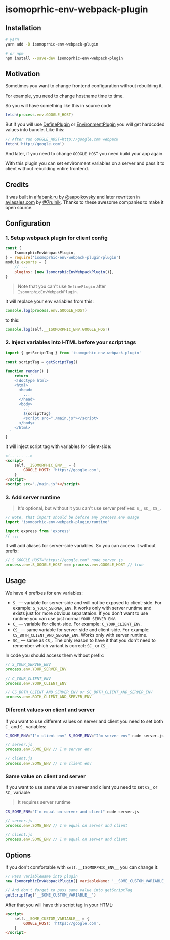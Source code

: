# isomoprhic-env-webpack-plugin

## Installation

```sh
# yarn
yarn add -D isomoprhic-env-webpack-plugin

# or npm
npm install --save-dev isomoprhic-env-webpack-plugin
```

## Motivation

Sometimes you want to change frontend configuration without rebuilding it.

For example, you need to change hostname time to time.

So you will have something like this in source code

```js
fetch(process.env.GOOGLE_HOST)
```

But if you will use [DefinePlugin](https://webpack.js.org/plugins/define-plugin/) or [EnvironmentPlugin](https://webpack.js.org/plugins/environment-plugin/) you will get hardcoded values into bundle. Like this:

```js
// After run GOOGLE_HOST=http://google.com webpack
fetch('http://google.com')
```

And later, if you need to change `GOOGLE_HOST` you need build your app again.

With this plugin you can set environment variables on a server and pass it to client without rebuilding entire frontend.

## Credits

It was built in [alfabank.ru](https://alfabank.ru) by [@aapolkovsky](https://github.com/aapolkovsky) and later rewritten in [aviasales.com](https://aviasales.com) by [@7rulnik](https://github.com/@7rulnik). Thanks to these awesome companies to make it open source.

## Configuration

### 1. Setup webpack plugin for client config

```js
const {
	IsomorphicEnvWebpackPlugin,
} = require('isomoprhic-env-webpack-plugin/plugin')
module.exports = {
	// ...
	plugins: [new IsomorphicEnvWebpackPlugin()],
}
```

> Note that you can't use `DefinePlugin` after `IsomorphicEnvWebpackPlugin`.

It will replace your env variables from this:

```js
console.log(process.env.GOOGLE_HOST)
```

to this:

```js
console.log(self.__ISOMORPHIC_ENV.GOOGLE_HOST)
```

### 2. Inject variables into HTML before your script tags

```js
import { getScriptTag } from 'isomoprhic-env-webpack-plugin'

const scriptTag = getScriptTag()

function render() {
	return `
    <!doctype html>
    <html>
      <head>
        ...
      </head>
      <body>
        ...
        ${scriptTag}
        <script src="./main.js"></script>
      </body>
    </html>
  `
}
```

It will inject script tag with variables for client-side:

```html
<!-- ... -->
<script>
	self.__ISOMORPHIC_ENV__ = {
		GOOGLE_HOST: 'https://google.com',
	}
</script>
<script src="./main.js"></script>
```

### 3. Add server runtime

> It's optional, but without it you can't use server prefixes: `S_`, `SC_`, `CS_`.

```js
// Note, that import should be before any process.env usage
import 'isomoprhic-env-webpack-plugin/runtime'

import express from 'express'
// ...
```

It will add aliases for server-side variables. So you can access it without prefix:

```js
// S_GOOGLE_HOST="https://google.com" node server.js
process.env.S_GOOGLE_HOST === process.env.GOOGLE_HOST // true
```

## Usage

We have 4 prefixes for env variables:

- `S_` — variable for server-side and will not be exposed to client-side. For example: `S_YOUR_SERVER_ENV`. It works only with server runtime and exists just for more obvious separataion. If you don't want to use runtime you can use just normal `YOUR_SERVER_ENV`.
- `C_` — variable for client-side. For example: `C_YOUR_CLIENT_ENV`.
- `CS_` — same variable for server-side and client-side. For example: `CS_BOTH_CLIENT_AND_SERVER_ENV`. Works only with server runtime.
- `SC_` — same as `CS_`. The only reason to have it that you don't need to remember which variant is correct: `SC_` or `CS_`.

In code you should access them without prefix:

```js
// S_YOUR_SERVER_ENV
process.env.YOUR_SERVER_ENV

// C_YOUR_CLIENT_ENV
process.env.YOUR_CLIENT_ENV

// CS_BOTH_CLIENT_AND_SERVER_ENV or SC_BOTH_CLIENT_AND_SERVER_ENV
process.env.BOTH_CLIENT_AND_SERVER_ENV
```

### Diferent values on client and server

If you want to use different values on server and client you need to set both `C_` and `S_` variables:

```sh
C_SOME_ENV="I'm client env" S_SOME_ENV="I'm server env" node server.js
```

```js
// server.js
process.env.SOME_ENV // I'm server env
```

```js
// client.js
process.env.SOME_ENV // I'm client env
```

### Same value on client and server

If you want to use same value on server and client you need to set `CS_` or `SC_` variable

> It requires server runtime

```sh
CS_SOME_ENV="I'm equal on server and client" node server.js
```

```js
// server.js
process.env.SOME_ENV // I'm equal on server and client
```

```js
// client.js
process.env.SOME_ENV // I'm equal on server and client
```

## Options

If you don't comfortable with `self.__ISOMORPHIC_ENV__` you can change it:

```js
// Pass variableName into plugin
new IsomorphicEnvWebpackPlugin({ variableName: '__SOME_CUSTOM_VARIABLE__' })

// And don't forget to pass same value into getScriptTag
getScriptTag('__SOME_CUSTOM_VARIABLE__')
```

After that you will have this script tag in your HTML:

```html
<script>
	self.__SOME_CUSTOM_VARIABLE__ = {
		GOOGLE_HOST: 'https://google.com',
	}
</script>
```
